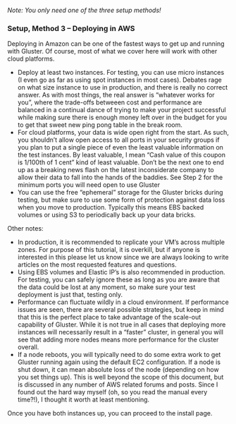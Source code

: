*Note: You only need one of the three setup methods!*

### Setup, Method 3 – Deploying in AWS

Deploying in Amazon can be one of the fastest ways to get up and running
with Gluster. Of course, most of what we cover here will work with other
cloud platforms.

-   Deploy at least two instances. For testing, you can use micro
    instances (I even go as far as using spot instances in most cases).
    Debates rage on what size instance to use in production, and there
    is really no correct answer. As with most things, the real answer is
    “whatever works for you”, where the trade-offs betweeen cost and
    performance are balanced in a continual dance of trying to make your
    project successful while making sure there is enough money left over
    in the budget for you to get that sweet new ping pong table in the
    break room.
-   For cloud platforms, your data is wide open right from the start. As
    such, you shouldn’t allow open access to all ports in your security
    groups if you plan to put a single piece of even the least valuable
    information on the test instances. By least valuable, I mean “Cash
    value of this coupon is 1/100th of 1 cent” kind of least valuable.
    Don’t be the next one to end up as a breaking news flash on the
    latest inconsiderate company to allow their data to fall into the
    hands of the baddies. See Step 2 for the minimum ports you will need
    open to use Gluster
-   You can use the free “ephemeral” storage for the Gluster bricks
    during testing, but make sure to use some form of protection against
    data loss when you move to production. Typically this means EBS
    backed volumes or using S3 to periodically back up your data bricks.

Other notes:

-   In production, it is recommended to replicate your VM’s across
    multiple zones. For purpose of this tutorial, it is overkill, but if
    anyone is interested in this please let us know since we are always
    looking to write articles on the most requested features and
    questions.
-   Using EBS volumes and Elastic IP’s is also recommended in
    production. For testing, you can safely ignore these as long as you
    are aware that the data could be lost at any moment, so make sure
    your test deployment is just that, testing only.
-   Performance can fluctuate wildly in a cloud environment. If
    performance issues are seen, there are several possible strategies,
    but keep in mind that this is the perfect place to take advantage of
    the scale-out capability of Gluster. While it is not true in all
    cases that deploying more instances will necessarily result in a
    “faster” cluster, in general you will see that adding more nodes
    means more performance for the cluster overall.
-   If a node reboots, you will typically need to do some extra work to
    get Gluster running again using the default EC2 configuration. If a
    node is shut down, it can mean absolute loss of the node (depending
    on how you set things up). This is well beyond the scope of this
    document, but is discussed in any number of AWS related forums and
    posts. Since I found out the hard way myself (oh, so you read the
    manual every time?!), I thought it worth at least mentioning.


Once you have both instances up, you can proceed to the install page.